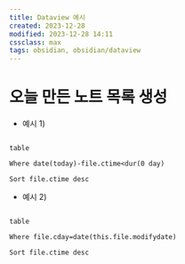 ```yaml
---
title: Dataview 예시
created: 2023-12-28
modified: 2023-12-28 14:11
cssclass: max
tags: obsidian, obsidian/dataview
---
```

# 오늘 만든 노트 목록 생성
- 예시 1)
```dataview

table

Where date(today)-file.ctime<dur(0 day)

Sort file.ctime desc

```
- 예시 2)
```dataview

table

Where file.cday=date(this.file.modifydate)

Sort file.ctime desc

```
